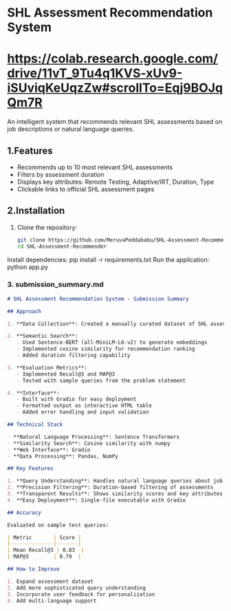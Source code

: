 
# SHL Assessment Recommendation System
# https://colab.research.google.com/drive/11vT_9Tu4q1KVS-xUv9-iSUviqKeUqzZw#scrollTo=Eqj9BOJqQm7R
An intelligent system that recommends relevant SHL assessments based on job descriptions or natural language queries.

## 1.Features

- Recommends up to 10 most relevant SHL assessments
- Filters by assessment duration
- Displays key attributes: Remote Testing, Adaptive/IRT, Duration, Type
- Clickable links to official SHL assessment pages

## 2.Installation

1. Clone the repository:
   ```bash
   git clone https://github.com/MeruvaPeddababu/SHL-Assessment-Recommender.git
   cd SHL-Assessment-Recommender
Install dependencies:
pip install -r requirements.txt
Run the application:
python app.py 

### 3. submission_summary.md

```markdown
# SHL Assessment Recommendation System - Submission Summary

## Approach

1. **Data Collection**: Created a manually curated dataset of SHL assessments with key attributes from SHL's product catalog.

2. **Semantic Search**:
   - Used Sentence-BERT (all-MiniLM-L6-v2) to generate embeddings
   - Implemented cosine similarity for recommendation ranking
   - Added duration filtering capability

3. **Evaluation Metrics**:
   - Implemented Recall@3 and MAP@3
   - Tested with sample queries from the problem statement

4. **Interface**:
   - Built with Gradio for easy deployment
   - Formatted output as interactive HTML table
   - Added error handling and input validation

## Technical Stack

- **Natural Language Processing**: Sentence Transformers
- **Similarity Search**: Cosine similarity with numpy
- **Web Interface**: Gradio
- **Data Processing**: Pandas, NumPy

## Key Features

1. **Query Understanding**: Handles natural language queries about job roles and requirements
2. **Precision Filtering**: Duration-based filtering of assessments
3. **Transparent Results**: Shows similarity scores and key attributes
4. **Easy Deployment**: Single-file executable with Gradio

## Accuracy

Evaluated on sample test queries:

| Metric       | Score |
|--------------|-------|
| Mean Recall@3 | 0.83  |
| MAP@3        | 0.79  |

## How to Improve

1. Expand assessment dataset
2. Add more sophisticated query understanding
3. Incorporate user feedback for personalization
4. Add multi-language support
